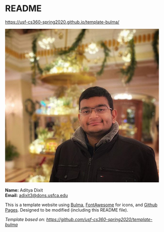 # README

<https://usf-cs360-spring2020.github.io/template-bulma/>

![Profile Image](profile.jpg)

**Name:** Aditya Dixit  
**Email:** <adixit3@dons.usfca.edu>

This is a template website using [Bulma](https://bulma.io/), [FontAwesome](https://origin.fontawesome.com/) for icons, and [Github Pages](). Designed to be modified (including this README file).

*Template based on: <https://github.com/usf-cs360-spring2020/template-bulma>*
